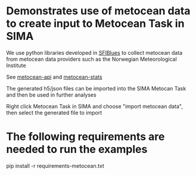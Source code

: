 # Demonstrates use of metocean data to create input to Metocean Task in SIMA

We use python libraries developed in [SFIBlues](https://sfiblues.no/) to collect metocean data from metocean data providers such as the Norwegian Meteorological Institute

See [metocean-api](https://metocean-api.readthedocs.io) and [metocean-stats](https://metocean-stats.readthedocs.io)

The generated h5/json files can be imported into the SIMA Metocan Task and then be used in further analyses

Right click Metocean Task in SIMA and choose "import metocean data", then select the generated file to import

# The following requirements are needed to run the examples

pip install -r requirements-metocean.txt
